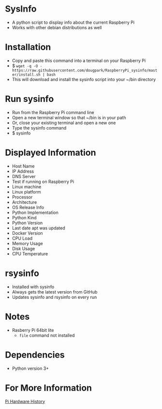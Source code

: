 # SysInfo
* A python script to display info about the current Raspberry Pi
* Works with other debian distributions as well

# Installation
* Copy and paste this command into a terminal on your Raspberry Pi
* $ ```wget -q -O - https://raw.githubusercontent.com/dougpark/RaspberryPi_sysinfo/master/install.sh | bash```
* This will download and install the sysinfo script into your ~/bin directory

# Run sysinfo
* Run from the Raspberry Pi command line
* Open a new terminal window so that ~/bin is in your path
* Or, close your existing terminal and open a new one
* Type the sysinfo command
* $ sysinfo

# Displayed Information
* Host Name
* IP Address
* DNS Server
* Test if running on Raspberry Pi
* Linux machine
* Linux platform
* Processor
* Architecture
* OS Release Info
* Python Implementation
* Python Kind
* Python Version
* Last date apt was updated
* Docker Version
* CPU Load
* Memory Usage
* Disk Usage
* CPU Temperature

# rsysinfo
* Installed with sysinfo
* Always gets the latest version from GitHub
* Updates sysinfo and rsysinfo on every run


# Notes
* Rasberry Pi 64bit lite 
    * ```file``` command not installed

# Dependencies
* Python version 3+

# For More Information
[Pi Hardware History](https://elinux.org/RPi_HardwareHistory)
